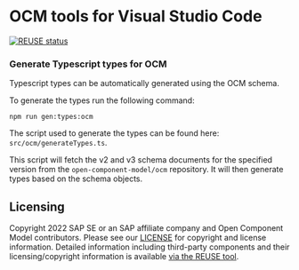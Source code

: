 # OCM tools for Visual Studio Code

[![REUSE status](https://api.reuse.software/badge/github.com/open-component-model/vscode-ocm-tools)](https://api.reuse.software/info/github.com/open-component-model/vscode-ocm-tools)

### Generate Typescript types for OCM

Typescript types can be automatically generated using the OCM schema.

To generate the types run the following command:

`npm run gen:types:ocm`

The script used to generate the types can be found here: `src/ocm/generateTypes.ts`.

This script will fetch the v2 and v3 schema documents for the specified version from the `open-component-model/ocm` repository. It will then generate types based on the schema objects.

## Licensing

Copyright 2022 SAP SE or an SAP affiliate company and Open Component Model contributors.
Please see our [LICENSE](LICENSE) for copyright and license information.
Detailed information including third-party components and their licensing/copyright information is available [via the REUSE tool](https://api.reuse.software/info/github.com/open-component-model/<repo-name>).
